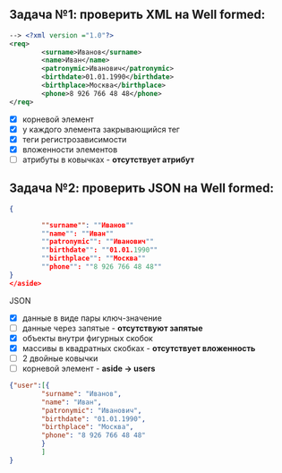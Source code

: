 
## Задача №1: проверить XML на Well formed:
```xml
--> <?xml version ="1.0"?>
<req>
        <surname>Иванов</surname>
        <name>Иван</name>
        <patronymic>Иванович</patronymic>
        <birthdate>01.01.1990</birthdate>
        <birthplace>Москва</birthplace>
        <phone>8 926 766 48 48</phone>
</req>
```
- [x] корневой элемент
- [x] у каждого элемента закрывающийся тег
- [x] теги регистрозависимости
- [x] вложенности элементов
- [ ] атрибуты в ковычках - **отсутствует атрибут**

## Задача №2: проверить JSON на Well formed:

```json
{

        ""surname"": ""Иванов""
        ""name"": ""Иван""
        ""patronymic"": ""Иванович""
        ""birthdate"": ""01.01.1990""
        ""birthplace"": ""Москва""
        ""phone"": ""8 926 766 48 48""
}
</aside>
```
JSON
- [x] данные в виде пары ключ-значение
- [ ] данные через запятые - **отсутствуют запятые**
- [x] объекты внутри фигурных скобок
- [x] массивы в квадратных скобках - **отсутствует вложенность**
- [ ] 2 двойные ковычки
- [ ] корневой элемент - **aside -> users**
```json
{"user":[{
        "surname": "Иванов",
        "name": "Иван",
        "patronymic": "Иванович",
        "birthdate": "01.01.1990",
        "birthplace": "Москва",
        "phone": "8 926 766 48 48"
        }
        ]
}
```
